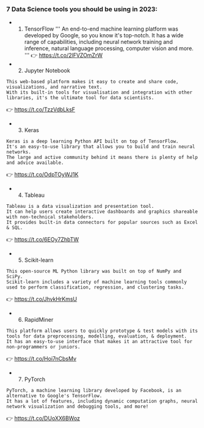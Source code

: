### 7 Data Science tools you should be using in 2023:
* 1. TensorFlow
'''
An end-to-end machine learning platform was developed by Google, so you know it's top-notch.
It has a wide range of capabilities, including neural network training and inference, natural language processing, computer vision and more.
'''
👉 https://t.co/2lFVZOmZrW
* 2. Jupyter Notebook
```
This web-based platform makes it easy to create and share code, visualizations, and narrative text.
With its built-in tools for visualisation and integration with other libraries, it's the ultimate tool for data scientists.
```
👉 https://t.co/TzzVdbLksF 
* 3. Keras
```
Keras is a deep learning Python API built on top of TensorFlow.
It's an easy-to-use library that allows you to build and train neural networks.
The large and active community behind it means there is plenty of help and advice available.
```
👉 https://t.co/OdpTOyWJ1K 
* 4. Tableau
```
Tableau is a data visualization and presentation tool.
It can help users create interactive dashboards and graphics shareable with non-technical stakeholders.
It provides built-in data connectors for popular sources such as Excel & SQL.
```
👉 https://t.co/6EOy7ZhbTW
* 5. Scikit-learn
```
This open-source ML Python library was built on top of NumPy and SciPy.
Scikit-learn includes a variety of machine learning tools commonly used to perform classification, regression, and clustering tasks.
```
👉 https://t.co/JhvkHrKmsU
* 6. RapidMiner
```
This platform allows users to quickly prototype & test models with its tools for data preprocessing, modelling, evaluation, & deployment.
It has an easy-to-use interface that makes it an attractive tool for non-programmers or juniors.
```
👉 https://t.co/Hoi7nCbsMv 
* 7. PyTorch
```
PyTorch, a machine learning library developed by Facebook, is an alternative to Google's TensorFlow.
It has a lot of features, including dynamic computation graphs, neural network visualization and debugging tools, and more!
```
👉 https://t.co/DUoXX6BWoz
